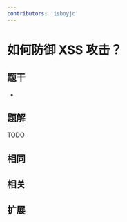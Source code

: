 ```yaml
---
contributors: 'isboyjc'
---
```


# 如何防御 XSS 攻击？


## 题干

- 



## 题解

<!-- ::: details 点我查看题解 -->

  TODO

<!-- ::: -->



## 相同


## 相关


## 扩展

